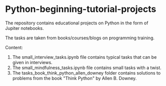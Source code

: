 # Python-beginning-tutorial-projects
The repository contains educational projects on Python in the form of Jupiter notebooks.

The tasks are taken from books/courses/blogs on programming training.

Content:
1. The small_interview_tasks.ipynb file contains typical tasks that can be given in interviews.
2. The small_mindfulness_tasks.ipynb file contains small tasks with a twist.
3. The tasks_book_think_python_allen_downey folder contains solutions to problems from the book "Think Python" by Allen B. Downey.

